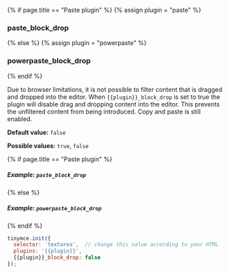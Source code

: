 {% if page.title == "Paste plugin" %}
  {% assign plugin = "paste" %}
### paste_block_drop
{% else %}
  {% assign plugin = "powerpaste" %}
### powerpaste_block_drop
{% endif %}

Due to browser limitations, it is not possible to filter content that is dragged and dropped into the editor. When `{{plugin}}_block_drop` is set to true the plugin will disable drag and dropping content into the editor. This prevents the unfiltered content from being introduced. Copy and paste is still enabled.

**Default value:** `false`

**Possible values:**  `true`, `false`

{% if page.title == "Paste plugin" %}
##### Example: `paste_block_drop`
{% else %}
##### Example: `powerpaste_block_drop`
{% endif %}

```js
tinymce.init({
  selector: 'textarea',  // change this value according to your HTML
  plugins: '{{plugin}}',
  {{plugin}}_block_drop: false
});
```
